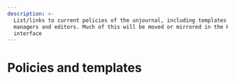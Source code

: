 ```yaml
---
description: >-
  List/links to current policies of the unjournal, including templates for
  managers and editors. Much of this will be moved or mirrored in the Kotahi
  interface
---
```


# Policies and templates


